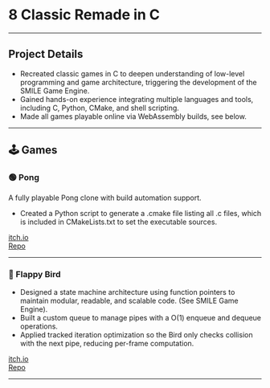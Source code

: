 # 8 Classic Remade in C

---

## Project Details

- Recreated classic games in C to deepen understanding of low-level programming and game architecture, triggering the development of the SMILE Game Engine.
- Gained hands-on experience integrating multiple languages and tools, including C, Python, CMake, and shell scripting.
- Made all games playable online via WebAssembly builds, see below.

---

## 🕹️ Games

### 🟢 Pong

A fully playable Pong clone with build automation support.

- Created a Python script to generate a .cmake file listing all .c files, which is included in CMakeLists.txt to set the executable sources.

[itch.io](https://vitorbetmann.itch.io/pong)  
[Repo](https://github.com/vitorbetmann/pong)

---

### 🐤 Flappy Bird

- Designed a state machine architecture using function pointers to maintain modular, readable, and scalable code. (See SMILE Game Engine).
- Built a custom queue to manage pipes with a O(1) enqueue and dequeue operations.
- Applied tracked iteration optimization so the Bird only checks collision with the next pipe, reducing per-frame computation.

[itch.io](https://vitorbetmann.itch.io/fifty-bird)  
[Repo](https://github.com/vitorbetmann/fifty_bird)

---
